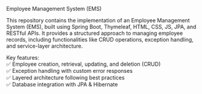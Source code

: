 Employee Management System (EMS)

This repository contains the implementation of an Employee Management System (EMS), built using Spring Boot, Thymeleaf, HTML, CSS, JS, JPA, and RESTful APIs. It provides a structured approach to managing employee records, including functionalities like CRUD operations, exception handling, and service-layer architecture.

Key features:</br>
✅ Employee creation, retrieval, updating, and deletion (CRUD)<br>
✅ Exception handling with custom error responses</br>
✅ Layered architecture following best practices</br>
✅ Database integration with JPA & Hibernate</br>
